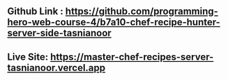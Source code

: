 ## Github Link : https://github.com/programming-hero-web-course-4/b7a10-chef-recipe-hunter-server-side-tasnianoor

## Live Site: https://master-chef-recipes-server-tasnianoor.vercel.app
